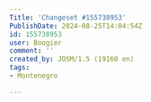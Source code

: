 ```yaml
---
Title: 'Changeset #155738953'
PublishDate: 2024-08-25T14:04:54Z
id: 155738953
user: Boogier
comment: ''
created_by: JOSM/1.5 (19160 en)
tags:
- Montenegro

---
```

